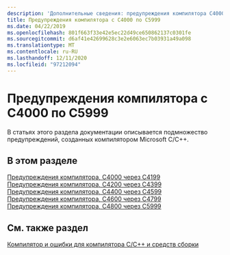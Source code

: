 ```yaml
---
description: 'Дополнительные сведения: предупреждения компилятора C4000-C5999'
title: Предупреждения компилятора с C4000 по C5999
ms.date: 04/22/2019
ms.openlocfilehash: 801f663f33e42e5ec22d49ce650862137c0301fe
ms.sourcegitcommit: d6af41e42699628c3e2e6063ec7b03931a49a098
ms.translationtype: MT
ms.contentlocale: ru-RU
ms.lasthandoff: 12/11/2020
ms.locfileid: "97212094"
---
```

# <a name="compiler-warnings-c4000---c5999"></a>Предупреждения компилятора с C4000 по C5999

В статьях этого раздела документации описывается подмножество предупреждений, созданных компилятором Microsoft C/C++.

## <a name="in-this-section"></a>В этом разделе

[Предупреждения компилятора, C4000 через C4199](../compiler-warnings/compiler-warnings-c4000-through-c4199.md) \
[Предупреждения компилятора, C4200 через C4399](../compiler-warnings/compiler-warnings-c4200-through-c4399.md) \
[Предупреждения компилятора, C4400 через C4599](../compiler-warnings/compiler-warnings-c4400-through-c4599.md) \
[Предупреждения компилятора, C4600 через C4799](../compiler-warnings/compiler-warnings-c4600-through-c4799.md) \
[Предупреждения компилятора, C4800 через C5999](../compiler-warnings/compiler-warnings-c4800-through-c4999.md)

## <a name="see-also"></a>См. также раздел

[Компилятор и ошибки для компилятора C/C++ и средств сборки](../compiler-errors-1/c-cpp-build-errors.md)
